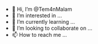 - 👋 Hi, I’m @Tem4nMalam
- 👀 I’m interested in ...
- 🌱 I’m currently learning ...
- 💞️ I’m looking to collaborate on ...
- 📫 How to reach me ...

<!---
Tem4nMalam is a ✨ special ✨ repository because its `README.md` (this file) appears on your GitHub profile.
You can click the Preview link to take a look at your changes.
--->
